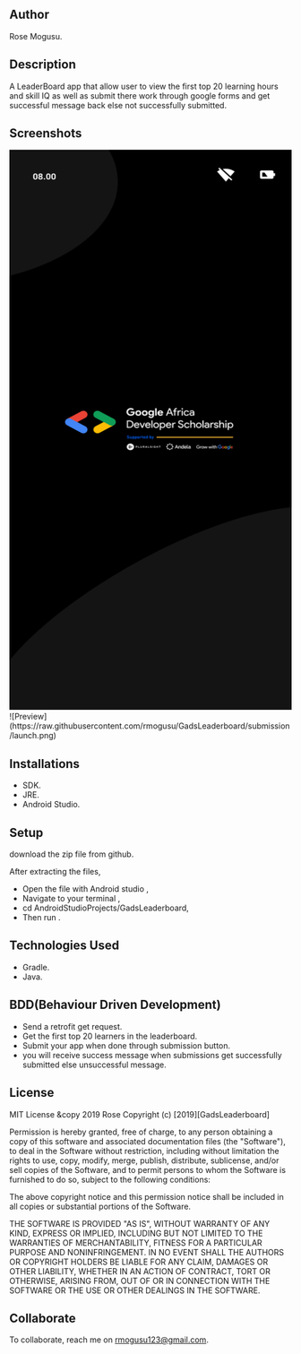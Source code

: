 ## Author
Rose Mogusu.

## Description
A LeaderBoard app that allow user to view the first top  20  learning hours and skill IQ  as well as submit there work through google forms and get successful message back else not successfully submitted.

## Screenshots
<img src="launch.png" alt="background" width="1000" height="1000">
![Preview](https://raw.githubusercontent.com/rmogusu/GadsLeaderboard/submission/launch.png)

## Installations
* SDK.
* JRE.
* Android Studio.


## Setup

 download the zip file from github.

After extracting the files,
* Open the file with Android studio ,
* Navigate to your terminal ,
* cd AndroidStudioProjects/GadsLeaderboard,
* Then run .




## Technologies Used
* Gradle.
* Java.



## BDD(Behaviour Driven Development)
* Send a retrofit get request.
* Get the first top 20 learners in the leaderboard.
* Submit your app when done through submission button.
* you will receive success message when submissions get successfully submitted else unsuccessful message.



## License
MIT License &copy 2019 Rose
Copyright (c) [2019][GadsLeaderboard]

Permission is hereby granted, free of charge, to any person obtaining a copy of this software and associated documentation files (the "Software"), to deal in the Software without restriction, including without limitation the rights to use, copy, modify, merge, publish, distribute, sublicense, and/or sell copies of the Software, and to permit persons to whom the Software is furnished to do so, subject to the following conditions:

The above copyright notice and this permission notice shall be included in all copies or substantial portions of the Software.

THE SOFTWARE IS PROVIDED "AS IS", WITHOUT WARRANTY OF ANY KIND, EXPRESS OR IMPLIED, INCLUDING BUT NOT LIMITED TO THE WARRANTIES OF MERCHANTABILITY, FITNESS FOR A PARTICULAR PURPOSE AND NONINFRINGEMENT. IN NO EVENT SHALL THE AUTHORS OR COPYRIGHT HOLDERS BE LIABLE FOR ANY CLAIM, DAMAGES OR OTHER LIABILITY, WHETHER IN AN ACTION OF CONTRACT, TORT OR OTHERWISE, ARISING FROM, OUT OF OR IN CONNECTION WITH THE SOFTWARE OR THE USE OR OTHER DEALINGS IN THE SOFTWARE.

## Collaborate

To collaborate, reach me on rmogusu123@gmail.com.